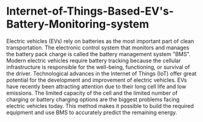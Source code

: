 # Internet-of-Things-Based-EV's-Battery-Monitoring-system

Electric vehicles (EVs) rely on batteries as the most important part of clean transportation. The electronic control system that monitors and manages the battery pack charge is called the battery management system "BMS". Modern electric vehicles require battery tracking because the cellular infrastructure is responsible for the well-being, functioning, or survival of the driver. Technological advances in the Internet of Things (IoT) offer great potential for the development and improvement of electric vehicles. EVs have recently been attracting attention due to their long cell life and low emissions. The limited capacity of the cell and the limited number of charging or battery charging options are the biggest problems facing electric vehicles today. This method makes it possible to build the required equipment and use BMS to accurately predict the remaining energy.
